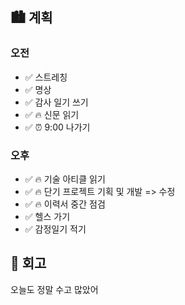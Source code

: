 ## 🏙️ 계획

### 오전

- ✅ 스트레칭
- ✅ 명상
- ✅ 감사 일기 쓰기
- ✅ 🔥 신문 읽기
- ✅ ⏰ 9:00 나가기

### 오후

- ✅ 🔥 기술 아티클 읽기
- ✅ 🔥 단기 프로젝트 기획 및 개발 => 수정
- ✅ 🔥 이력서 중간 점검
- ✅ 헬스 가기
- ✅ 감정일기 적기

## 🌆 회고

오늘도 정말 수고 많았어